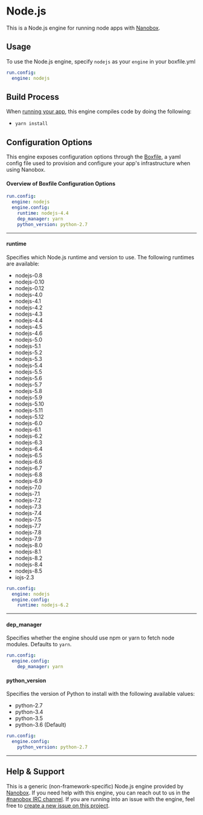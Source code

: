 # Node.js

This is a Node.js engine for running node apps with [Nanobox](http://nanobox.io).

## Usage
To use the Node.js engine, specify `nodejs` as your `engine` in your boxfile.yml

```yaml
run.config:
  engine: nodejs
```

## Build Process
When [running your app](https://docs.nanboox.io/cli/run/), this engine compiles code by doing the following:

- `yarn install`

## Configuration Options
This engine exposes configuration options through the [Boxfile](http://docs.nanobox.io/boxfile/), a yaml config file used to provision and configure your app's infrastructure when using Nanobox.

#### Overview of Boxfile Configuration Options
```yaml
run.config:
  engine: nodejs
  engine.config:
    runtime: nodejs-4.4
    dep_manager: yarn
    python_version: python-2.7
```

---

#### runtime
Specifies which Node.js runtime and version to use. The following runtimes are available:

- nodejs-0.8
- nodejs-0.10
- nodejs-0.12
- nodejs-4.0
- nodejs-4.1
- nodejs-4.2
- nodejs-4.3
- nodejs-4.4
- nodejs-4.5
- nodejs-4.6
- nodejs-5.0
- nodejs-5.1
- nodejs-5.2
- nodejs-5.3
- nodejs-5.4
- nodejs-5.5
- nodejs-5.6
- nodejs-5.7
- nodejs-5.8
- nodejs-5.9
- nodejs-5.10
- nodejs-5.11
- nodejs-5.12
- nodejs-6.0
- nodejs-6.1
- nodejs-6.2
- nodejs-6.3
- nodejs-6.4
- nodejs-6.5
- nodejs-6.6
- nodejs-6.7
- nodejs-6.8
- nodejs-6.9
- nodejs-7.0
- nodejs-7.1
- nodejs-7.2
- nodejs-7.3
- nodejs-7.4
- nodejs-7.5
- nodejs-7.7
- nodejs-7.8
- nodejs-7.9
- nodejs-8.0
- nodejs-8.1
- nodejs-8.2
- nodejs-8.4
- nodejs-8.5
- iojs-2.3

```yaml
run.config:
  engine: nodejs
  engine.config:
    runtime: nodejs-6.2
```

---

#### dep_manager
Specifies whether the engine should use npm or yarn to fetch node modules. Defaults to `yarn`.

```yaml
run.config:
  engine.config:
    dep_manager: yarn
```

#### python_version
Specifies the version of Python to install with the following available values:

- python-2.7
- python-3.4
- python-3.5
- python-3.6 (Default)

```yaml
run.config:
  engine.config:
    python_version: python-2.7
```



---

## Help & Support
This is a generic (non-framework-specific) Node.js engine provided by [Nanobox](http://nanobox.io). If you need help with this engine, you can reach out to us in the [#nanobox IRC channel](http://webchat.freenode.net/?channels=nanobox). If you are running into an issue with the engine, feel free to [create a new issue on this project](https://github.com/pagodabox/nanobox-engine-nodejs/issues/new).
